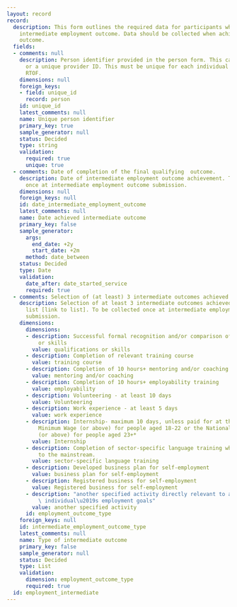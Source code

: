 ```yaml
---
layout: record
record:
  description: This form outlines the required data for participants who achieve the
    intermediate employment outcome. Data should be collected when achieving the intermediate
    outcome.
  fields:
  - comments: null
    description: Person identifier provided in the person form. This can be a NINO
      or a unique provider ID. This must be unique for each individual supported on
      RTOF.
    dimensions: null
    foreign_keys:
    - field: unique_id
      record: person
    id: unique_id
    latest_comments: null
    name: Unique person identifier
    primary_key: true
    sample_generator: null
    status: Decided
    type: string
    validation:
      required: true
      unique: true
  - comments: Date of completion of the final qualifying  outcome.
    description: Date of intermediate employment outcome achievement. To be collected
      once at intermediate employment outcome submission.
    dimensions: null
    foreign_keys: null
    id: date_intermediate_employment_outcome
    latest_comments: null
    name: Date achieved intermediate outcome
    primary_key: false
    sample_generator:
      args:
        end_date: +2y
        start_date: +2m
      method: date_between
    status: Decided
    type: Date
    validation:
      date_after: date_started_service
      required: true
  - comments: Selection of (at least) 3 intermediate outcomes achieved.
    description: Selection of at least 3 intermediate outcomes achieved from the provided
      list [link to list]. To be collected once at intermediate employment outcome
      submission.
    dimensions:
      dimensions:
      - description: Successful formal recognition and/or comparison of qualifications
          or skills
        value: qualifications or skills
      - description: Completion of relevant training course
        value: training course
      - description: Completion of 10 hours+ mentoring and/or coaching
        value: mentoring and/or coaching
      - description: Completion of 10 hours+ employability training
        value: employability
      - description: Volunteering - at least 10 days
        value: Volunteering
      - description: Work experience - at least 5 days
        value: work experience
      - description: Internship- maximum 10 days, unless paid for at the National
          Minimum Wage (or above) for people aged 18-22 or the National Living Wage
          (or above) for people aged 23+*
        value: Internship
      - description: Completion of sector-specific language training which is additional
          to the mainstream.
        value: sector-specific language training
      - description: Developed business plan for self-employment
        value: business plan for self-employment
      - description: Registered business for self-employment
        value: Registered business for self-employment
      - description: "another specified activity directly relevant to achieving the\
          \ individual\u2019s employment goals"
        value: another specified activity
      id: employment_outcome_type
    foreign_keys: null
    id: intermediate_employment_outcome_type
    latest_comments: null
    name: Type of intermediate outcome
    primary_key: false
    sample_generator: null
    status: Decided
    type: List
    validation:
      dimension: employment_outcome_type
      required: true
  id: employment_intermediate
---
```

